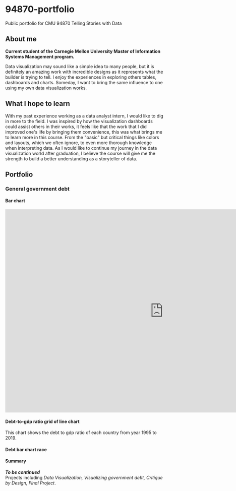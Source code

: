 # 94870-portfolio
Public portfolio for CMU 94870 Telling Stories with Data

## About me
**Current student of the Carnegie Mellon University Master of Information Systems Management program.**  
  
Data visualization may sound like a simple idea to many people, but it is definitely an amazing work with incredible designs as it represents what the builder is trying to tell. I enjoy the experiences in exploring others tables, dashboards and charts. Someday, I want to bring the same influence to one using my own data visualization works.

## What I hope to learn
With my past experience working as a data analyst intern, I would like to dig in more to the field. I was inspired by how the visualization dashboards could assist others in their works, it feels like that the work that I did improved one's life by bringing them convenience, this was what brings me to learn more in this course. From the "basic" but critical things like colors and layouts, which we often ignore, to even more thorough knowledge when interpreting data. As I would like to continue my journey in the data visualization world after graduation, I believe the course will give me the strength to build a better understanding as a storyteller of data.

## Portfolio
### General government debt 
#### Bar chart  
<iframe src="https://data.oecd.org/chart/6S0B" width="1000" height="645" style="border: 0" mozallowfullscreen="true" webkitallowfullscreen="true" allowfullscreen="true"><a href="https://data.oecd.org/chart/6S0B" target="_blank">OECD Chart: General government debt, Total, % of GDP, Annual, 2021</a></iframe> 

#### Debt-to-gdp ratio grid of line chart  
This chart shows the debt to gdp ratio of each country from year 1995 to 2019.
<div class="flourish-embed flourish-chart" data-src="visualisation/11691411"><script src="https://public.flourish.studio/resources/embed.js"></script></div>  

#### Debt bar chart race
<div class="flourish-embed flourish-bar-chart-race" data-src="visualisation/11692043"><script src="https://public.flourish.studio/resources/embed.js"></script></div>

#### Summary
***To be continued***  
Projects including *Data Visualization, Visualizing government debt, Critique by Design, Final Project*.
